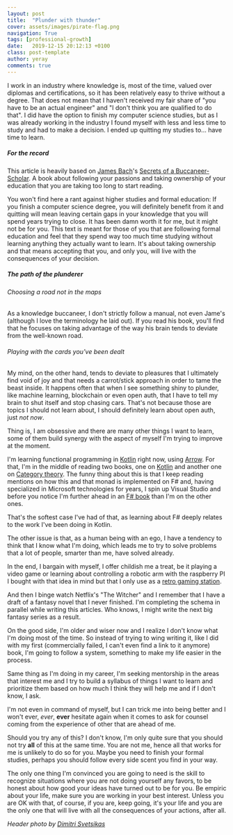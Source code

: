 ```yaml
---
layout: post
title:  "Plunder with thunder"
cover: assets/images/pirate-flag.png
navigation: True
tags: [professional-growth]
date:   2019-12-15 20:12:13 +0100
class: post-template
author: yeray
comments: true
---
```


I work in an industry where knowledge is, most of the time, valued over diplomas and certifications, so it has been relatively
easy to thrive without a degree.
That does not mean that I haven't received my fair share of "you have to be an actual engineer" and "I don't think you are qualified to do that".
I did have the option to finish my computer science studies, but as I was already working in the industry I found myself with less and less time
to study and had to make a decision. I ended up quitting my studies to... have time to learn.

##### For the record

This article is heavily based on [James Bach](https://www.satisfice.com/)'s
[Secrets of a Buccaneer-Scholar](https://www.goodreads.com/book/show/6285746-secrets-of-a-buccaneer-scholar).
A book about following your passions and taking ownership of your education that you are taking too long to start reading.

You won't find here a rant against higher studies and formal education: If you finish a computer science degree, you will definitely benefit
from it and quitting will mean leaving certain gaps in your knowledge that you will spend years trying to close.
It has been damn worth it for me, but it might not be for you.
This text is meant for those of you that are following formal education and feel that they spend way too much time studying without
learning anything they actually want to learn. It's about taking ownership and that means accepting that you, and only you, will live
with the consequences of your decision.

##### The path of the plunderer

###### Choosing a road not in the maps

As a knowledge buccaneer, I don't strictly follow a manual, not even Jame's (although I love the terminology he laid out).
If you read his book, you'll find that he focuses on taking advantage of the way his brain tends to deviate from the well-known road.

###### Playing with the cards you've been dealt

My mind, on the other hand, tends to deviate to pleasures that I ultimately find void of joy and that needs a carrot/stick approach in order
to tame the beast inside.
It happens often that when I see something shiny to plunder, like machine learning, blockchain or even open auth, that I have to tell my brain
to shut itself and stop chasing cars.
That's not because those are topics I should not learn about, I should definitely learn about open auth, just *not now*.

Thing is, I am obsessive  and there are many other things I want to learn, some of them build synergy with the aspect of myself I'm trying to
improve at the moment.

I'm learning functional programming in [Kotlin](https://kotlinlang.org/) right now, using [Arrow](https://arrow-kt.io/). For that, I'm in the
middle of reading two books, one on [Kotlin](https://www.manning.com/books/the-joy-of-kotlin) and another one on
[Category theory](https://bartoszmilewski.com/2014/10/28/category-theory-for-programmers-the-preface/). The funny thing about this is that I
keep reading mentions on how this and that monad is implemented on F# and, having specialized in Microsoft technologies for years, I spin up
Visual Studio and before you notice I'm further ahead in an [F# book](https://www.apress.com/gp/book/9781484207413) than I'm on the other ones.

That's the softest case I've had of that, as learning about F# deeply relates to the work I've been doing in Kotlin.

The other issue is that, as a human being with an ego, I have a tendency to think that I know what I'm doing, which leads me to try to solve
problems that a lot of people, smarter than me, have solved already.

In the end, I bargain with myself, I offer childish me a treat, be it playing a video game or learning about controlling a robotic arm with the
raspberry PI I bought with that idea in mind but that I only use as a [retro gaming station](https://retropie.org.uk/).

And then I binge watch Netflix's "The Witcher" and I remember that I have a draft of a fantasy novel that I never finished. I'm completing the
schema in parallel while writing this articles. Who knows, I might write the next big fantasy series as a result.

On the good side, I'm older and wiser now and I realize I don't know what I'm doing most of the time. So instead of trying to wing writing it,
like I did with my first (commercially failed, I can't even find a link to it anymore) book, I'm going to follow a system, something to make my
life easier in the process.

Same thing as I'm doing in my career, I'm seeking mentorship in the areas that interest me and I try to build a syllabus of things I want to learn
and prioritize them based on how much I think they will help me and if I don't know, I ask.

I'm not even in command of myself, but I can trick me into being better and I won't ever, *ever*, **ever** hesitate again when it comes to ask for
counsel coming from the experience of other that are ahead of me.

Should you try any of this? I don't know, I'm only quite sure that you should not try **all** of this at the same time. You are not me, hence all
that works for me is unlikely to do so for you. Maybe you need to finish your formal studies, perhaps you should follow every side scent you find
in your way.

The only one thing I'm convinced you are going to need is the skill to recognize situations where you are not doing yourself any favors, to be
honest about how good your ideas have turned out to be for you. Be empiric about your life, make sure you are working in your best interest.
Unless you are OK with that, of course, if you are, keep going, it's your life and you are the only one that will live with all the
consequences of your actions, after all.

_Header photo by [Dimitri Svetsikas](https://pixabay.com/photos/pirates-flag-skull-symbol-skeleton-1693519/)_
